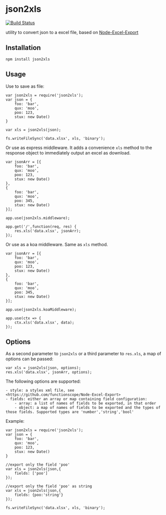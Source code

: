 json2xls
========

[![Build Status](https://travis-ci.org/rikkertkoppes/json2xls.png?branch=master)](https://travis-ci.org/rikkertkoppes/json2xls)

utility to convert json to a excel file, based on [Node-Excel-Export](https://github.com/functionscope/Node-Excel-Export)

Installation
------------

    npm install json2xls

Usage
------

Use to save as file:

    var json2xls = require('json2xls');
    var json = {
        foo: 'bar',
        qux: 'moo',
        poo: 123,
        stux: new Date()
    }

    var xls = json2xls(json);

    fs.writeFileSync('data.xlsx', xls, 'binary');

Or use as express middleware. It adds a convenience `xls` method to the response object to immediately output an excel as download.

    var jsonArr = [{
        foo: 'bar',
        qux: 'moo',
        poo: 123,
        stux: new Date()
    },
    {
        foo: 'bar',
        qux: 'moo',
        poo: 345,
        stux: new Date()
    }];

    app.use(json2xls.middleware);

    app.get('/',function(req, res) {
        res.xls('data.xlsx', jsonArr);
    });

Or use as a koa middleware. Same as `xls` method.

    var jsonArr = [{
        foo: 'bar',
        qux: 'moo',
        poo: 123,
        stux: new Date()
    },
    {
        foo: 'bar',
        qux: 'moo',
        poo: 345,
        stux: new Date()
    }];

    app.use(json2xls.koaMiddleware);

    app.use(ctx => {
        ctx.xls('data.xlsx', data);
    });


Options
-------

As a second parameter to `json2xls` or a third parameter to `res.xls`, a map of options can be passed:

    var xls = json2xls(json, options);
    res.xls('data.xlsx', jsonArr, options);

The following options are supported:

    - style: a styles xml file, see <https://github.com/functionscope/Node-Excel-Export>
    - fields: either an array or map containing field configuration:
        - array: a list of names of fields to be exported, in that order
        - object: a map of names of fields to be exported and the types of those fields. Supported types are 'number','string','bool'

Example:

    var json2xls = require('json2xls');
    var json = {
        foo: 'bar',
        qux: 'moo',
        poo: 123,
        stux: new Date()
    }

    //export only the field 'poo'
    var xls = json2xls(json,{
        fields: ['poo']
    });

    //export only the field 'poo' as string
    var xls = json2xls(json,{
        fields: {poo:'string'}
    });

    fs.writeFileSync('data.xlsx', xls, 'binary');
